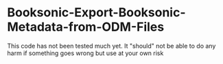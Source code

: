 # Booksonic-Export-Booksonic-Metadata-from-ODM-Files
This code has not been tested much yet. It "should" not be able to do any harm if something goes wrong but use at your own risk
